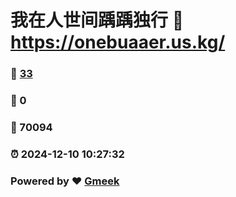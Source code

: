# 我在人世间踽踽独行 :link: https://onebuaaer.us.kg/ 
### :page_facing_up: [33](https://onebuaaer.us.kg//tag.html) 
### :speech_balloon: 0 
### :hibiscus: 70094 
### :alarm_clock: 2024-12-10 10:27:32 
### Powered by :heart: [Gmeek](https://github.com/Meekdai/Gmeek)
